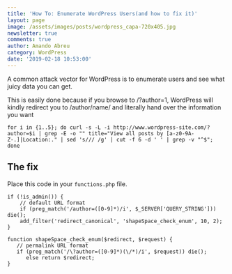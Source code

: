 ```yaml
---
title: 'How To: Enumerate WordPress Users(and how to fix it)'
layout: page
image: /assets/images/posts/wordpress_capa-720x405.jpg
newsletter: true
comments: true
author: Amando Abreu
category: WordPress
date: '2019-02-18 10:53:00'
---
```

A common attack vector for WordPress is to enumerate users and see what juicy data you can get.

This is easily done because if you browse to /?author=1, WordPress will kindly redirect you to /author/name/ and literally hand over the information you want

```
for i in {1..5}; do curl -s -L -i http://www.wordpress-site.com/?author=$i | grep -E -o "" title="View all posts by [a-z0-9A-Z-.]|Location:." | sed 's/// /g' | cut -f 6 -d ' ' | grep -v "^$"; done
```

## The fix
Place this code in your ```functions.php``` file.

```
if (!is_admin()) {    // default URL format    if (preg_match('/author=([0-9]*)/i', $_SERVER['QUERY_STRING'])) die();    add_filter('redirect_canonical', 'shapeSpace_check_enum', 10, 2);}
```

```
function shapeSpace_check_enum($redirect, $request) {   // permalink URL format   if (preg_match('/\?author=([0-9]*)(\/*)/i', $request)) die();      else return $redirect;}
```
